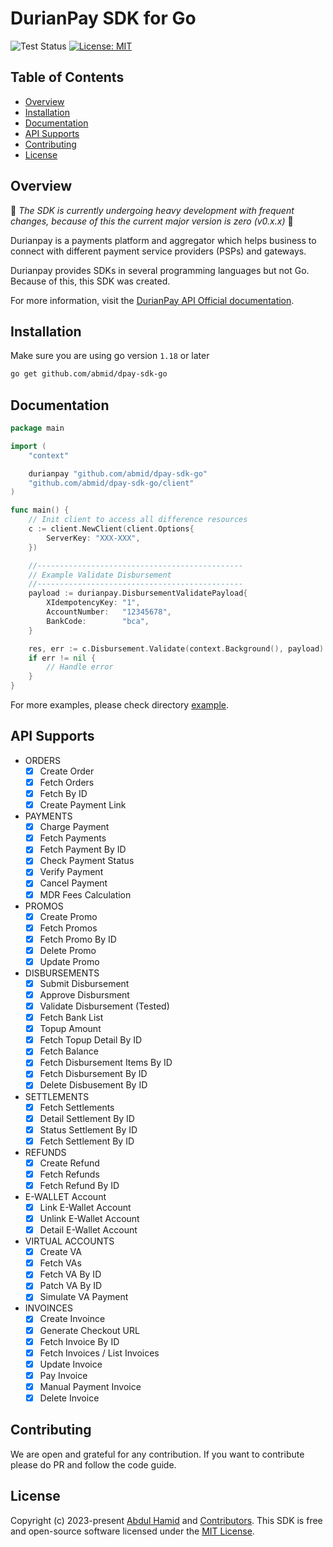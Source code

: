 # DurianPay SDK for Go #

![Test Status](https://github.com/abmid/dpay-sdk-go/actions/workflows/test.yml/badge.svg)
[![License: MIT](https://img.shields.io/badge/license-MIT-green.svg)](https://opensource.org/licenses/MIT)

## Table of Contents

- [Overview](#overview)
- [Installation](#installation)
- [Documentation](#documentation)
- [API Supports](#api-supports)
- [Contributing](#contributing)
- [License](#license)

## Overview

🚧 *The SDK is currently undergoing heavy development with frequent changes, because of this the current major version is zero (v0.x.x)* 🚧

Durianpay is a payments platform and aggregator which helps business to connect with different payment service providers (PSPs) and gateways.

Durianpay provides SDKs in several programming languages but not Go. Because of this, this SDK was created.

For more information, visit the [DurianPay API Official documentation](https://durianpay.id/docs/api/).


## Installation

Make sure you are using go version `1.18` or later

```bash
go get github.com/abmid/dpay-sdk-go
```

## Documentation

```go
package main

import (
	"context"

	durianpay "github.com/abmid/dpay-sdk-go"
	"github.com/abmid/dpay-sdk-go/client"
)

func main() {
	// Init client to access all difference resources
	c := client.NewClient(client.Options{
		ServerKey: "XXX-XXX",
	})

	//----------------------------------------------
	// Example Validate Disbursement
	//----------------------------------------------
	payload := durianpay.DisbursementValidatePayload{
		XIdempotencyKey: "1",
		AccountNumber:   "12345678",
		BankCode:        "bca",
	}

	res, err := c.Disbursement.Validate(context.Background(), payload)
	if err != nil {
		// Handle error
	}
}
```

For more examples, please check directory [example](https://github.com/abmid/dpay-sdk-go/tree/master/example).

## API Supports

- ORDERS
  - [x] Create Order
  - [x] Fetch Orders
  - [x] Fetch By ID
  - [x] Create Payment Link
- PAYMENTS
  - [x] Charge Payment
  - [x] Fetch Payments
  - [x] Fetch Payment By ID
  - [x] Check Payment Status
  - [x] Verify Payment
  - [x] Cancel Payment
  - [x] MDR Fees Calculation
- PROMOS
  - [x] Create Promo
  - [x] Fetch Promos
  - [x] Fetch Promo By ID
  - [x] Delete Promo
  - [x] Update Promo
- DISBURSEMENTS
  - [x] Submit Disbursement
  - [x] Approve Disbursment
  - [x] Validate Disbursement (Tested)
  - [x] Fetch Bank List
  - [x] Topup Amount
  - [x] Fetch Topup Detail By ID
  - [x] Fetch Balance
  - [x] Fetch Disbursement Items By ID
  - [x] Fetch Disbursement By ID
  - [x] Delete Disbusement By ID
- SETTLEMENTS
  - [x] Fetch Settlements
  - [x] Detail Settlement By ID
  - [x] Status Settlement By ID
  - [x] Fetch Settlement By ID
- REFUNDS
  - [x] Create Refund
  - [x] Fetch Refunds
  - [x] Fetch Refund By ID
- E-WALLET Account
  - [x] Link E-Wallet Account
  - [x] Unlink E-Wallet Account
  - [x] Detail E-Wallet Account
- VIRTUAL ACCOUNTS
  - [x] Create VA
  - [x] Fetch VAs
  - [x] Fetch VA By ID
  - [x] Patch VA By ID
  - [x] Simulate VA Payment
- INVOINCES
  - [x] Create Invoince
  - [x] Generate Checkout URL
  - [x] Fetch Invoice By ID
  - [x] Fetch Invoices / List Invoices
  - [x] Update Invoice
  - [x] Pay Invoice
  - [x] Manual Payment Invoice
  - [x] Delete Invoice

## Contributing

We are open  and grateful for any contribution. If you want to contribute please do PR and follow the code guide.

## License

Copyright (c) 2023-present [Abdul Hamid](https://github.com/abmid) and [Contributors](https://github.com/abmid/dpay-sdk-go/graphs/contributors). This SDK is free and open-source software licensed under the [MIT License](https://github.com/abmid/dpay-sdk-go/tree/master/LICENSE).
